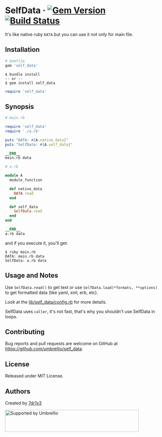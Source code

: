 # SelfData &middot; [![Gem Version](https://badge.fury.io/rb/self_data.svg)](https://badge.fury.io/rb/self_data) [![Build Status](https://travis-ci.org/umbrellio/self_data.svg?branch=master)](https://travis-ci.org/umbrellio/self_data)

It's like native ruby `DATA` but you can use it not only for main file.

## Installation

```ruby
# Gemfile
gem 'self_data'
```

```shell
$ bundle install
-- or --
$ gem install self_data
```

```ruby
require 'self_data'
```

## Synopsis

```ruby
# main.rb

require 'self_data'
require './a.rb'

puts "DATA: #{A.native_data}"
puts "SelfData: #{A.self_data}"

__END__
main.rb data
```

```ruby
# a.rb

module A
  module_function

  def native_data
    DATA.read
  end

  def self_data
    SelfData.read
  end
end

__END__
a.rb data
```

and if you execute it, you'll get:

```shell
$ ruby main.rb
DATA: main.rb data
SelfData: a.rb data
```

## Usage and Notes

Use `SelfData.read()` to get text or use `SelfData.load(*formats, **options)` to get formatted data (like yaml, xml, erb, etc).

Look at the [lib/self_data/config.rb](https://github.com/umbrellio/self_data/blob/master/lib/self_data/config.rb) for more details.

SelfData uses `caller`, it's not fast, that's why you shouldn't use SelfData in loops.

## Contributing

Bug reports and pull requests are welcome on GitHub at https://github.com/umbrellio/self_data.

## License

Released under MIT License.

## Authors

Created by [7dr1v3](https://github.com/7dr1v3)

<a href="https://github.com/umbrellio/">
<img style="float: left;" src="https://umbrellio.github.io/Umbrellio/supported_by_umbrellio.svg" alt="Supported by Umbrellio" width="439" height="72">
</a>
